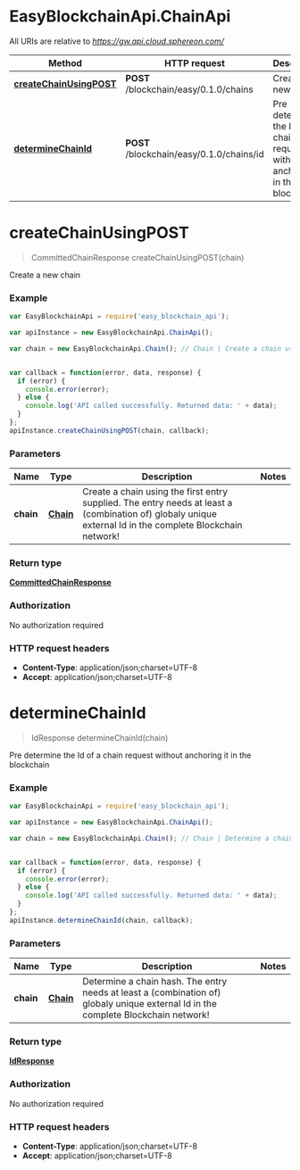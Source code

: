 # EasyBlockchainApi.ChainApi

All URIs are relative to *https://gw.api.cloud.sphereon.com/*

Method | HTTP request | Description
------------- | ------------- | -------------
[**createChainUsingPOST**](ChainApi.md#createChainUsingPOST) | **POST** /blockchain/easy/0.1.0/chains | Create a new chain
[**determineChainId**](ChainApi.md#determineChainId) | **POST** /blockchain/easy/0.1.0/chains/id | Pre determine the Id of a chain request without anchoring it in the blockchain


<a name="createChainUsingPOST"></a>
# **createChainUsingPOST**
> CommittedChainResponse createChainUsingPOST(chain)

Create a new chain

### Example
```javascript
var EasyBlockchainApi = require('easy_blockchain_api');

var apiInstance = new EasyBlockchainApi.ChainApi();

var chain = new EasyBlockchainApi.Chain(); // Chain | Create a chain using the first entry supplied. The entry needs at least a (combination of) globaly unique external Id in the complete Blockchain network!


var callback = function(error, data, response) {
  if (error) {
    console.error(error);
  } else {
    console.log('API called successfully. Returned data: ' + data);
  }
};
apiInstance.createChainUsingPOST(chain, callback);
```

### Parameters

Name | Type | Description  | Notes
------------- | ------------- | ------------- | -------------
 **chain** | [**Chain**](Chain.md)| Create a chain using the first entry supplied. The entry needs at least a (combination of) globaly unique external Id in the complete Blockchain network! | 

### Return type

[**CommittedChainResponse**](CommittedChainResponse.md)

### Authorization

No authorization required

### HTTP request headers

 - **Content-Type**: application/json;charset=UTF-8
 - **Accept**: application/json;charset=UTF-8

<a name="determineChainId"></a>
# **determineChainId**
> IdResponse determineChainId(chain)

Pre determine the Id of a chain request without anchoring it in the blockchain

### Example
```javascript
var EasyBlockchainApi = require('easy_blockchain_api');

var apiInstance = new EasyBlockchainApi.ChainApi();

var chain = new EasyBlockchainApi.Chain(); // Chain | Determine a chain hash. The entry needs at least a (combination of) globaly unique external Id in the complete Blockchain network!


var callback = function(error, data, response) {
  if (error) {
    console.error(error);
  } else {
    console.log('API called successfully. Returned data: ' + data);
  }
};
apiInstance.determineChainId(chain, callback);
```

### Parameters

Name | Type | Description  | Notes
------------- | ------------- | ------------- | -------------
 **chain** | [**Chain**](Chain.md)| Determine a chain hash. The entry needs at least a (combination of) globaly unique external Id in the complete Blockchain network! | 

### Return type

[**IdResponse**](IdResponse.md)

### Authorization

No authorization required

### HTTP request headers

 - **Content-Type**: application/json;charset=UTF-8
 - **Accept**: application/json;charset=UTF-8

